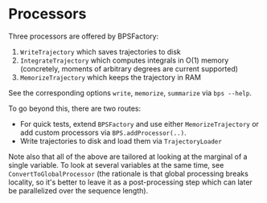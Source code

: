 Processors
==========

Three processors are offered by BPSFactory:

1. ``WriteTrajectory`` which saves trajectories to disk 
2. ``IntegrateTrajectory`` which computes integrals in O(1) memory (concretely, moments of arbitrary degrees are current supported)
3. ``MemorizeTrajectory`` which keeps the trajectory in RAM

See the corresponding options ``write``, ``memorize``, ``summarize`` via ``bps --help``.

To go beyond this, there are two routes:

- For quick tests, extend ``BPSFactory`` and use either ``MemorizeTrajectory`` or add custom processors via ``BPS.addProcessor(..)``.
- Write trajectories to disk and load them via ``TrajectoryLoader``

Note also that all of the above are tailored at looking at the marginal of a single variable. To look at several variables at the same time, see ``ConvertToGlobalProcessor`` (the rationale is that global processing breaks locality, so it's better to leave it as a post-processing step which can later be parallelized over the sequence length). 